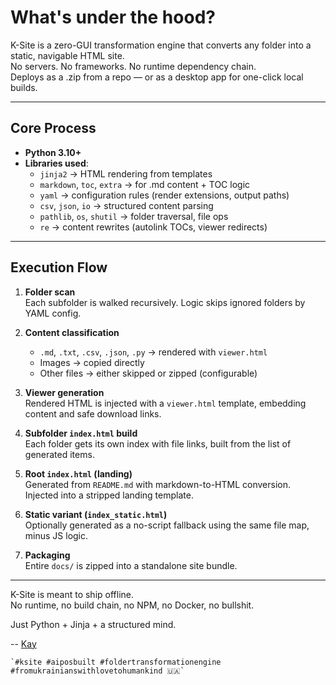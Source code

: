 # What's under the hood?

K-Site is a zero-GUI transformation engine that converts any folder into a static, navigable HTML site.  
No servers. No frameworks. No runtime dependency chain.  
Deploys as a .zip from a repo — or as a desktop app for one-click local builds.  



---

## Core Process

- **Python 3.10+**
- **Libraries used**:
  - `jinja2` → HTML rendering from templates
  - `markdown`, `toc`, `extra` → for .md content + TOC logic
  - `yaml` → configuration rules (render extensions, output paths)
  - `csv`, `json`, `io` → structured content parsing
  - `pathlib`, `os`, `shutil` → folder traversal, file ops
  - `re` → content rewrites (autolink TOCs, viewer redirects)

---

## Execution Flow

1. **Folder scan**  
   Each subfolder is walked recursively. Logic skips ignored folders by YAML config.

2. **Content classification**  
   - `.md`, `.txt`, `.csv`, `.json`, `.py` → rendered with `viewer.html`  
   - Images → copied directly  
   - Other files → either skipped or zipped (configurable)

3. **Viewer generation**  
   Rendered HTML is injected with a `viewer.html` template, embedding content and safe download links.

4. **Subfolder `index.html` build**  
   Each folder gets its own index with file links, built from the list of generated items.

5. **Root `index.html` (landing)**  
   Generated from `README.md` with markdown-to-HTML conversion. Injected into a stripped landing template.

6. **Static variant (`index_static.html`)**  
   Optionally generated as a no-script fallback using the same file map, minus JS logic.

7. **Packaging**  
   Entire `docs/` is zipped into a standalone site bundle.

---

K-Site is meant to ship offline.  
No runtime, no build chain, no NPM, no Docker, no bullshit.

Just Python + Jinja + a structured mind.


-- [Kay](https://linkedin.com/in/taras-khamardiuk)  

    `#ksite #aiposbuilt #foldertransformationengine #fromukrainianswithlovetohumankind 🇺🇦`
